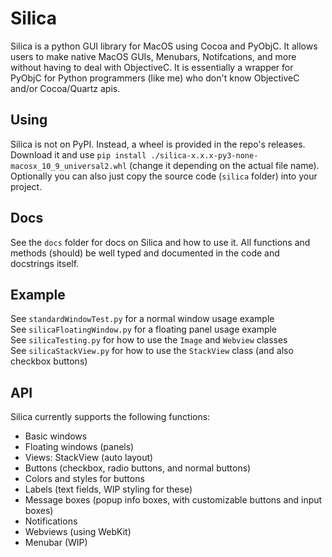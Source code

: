 # Silica
Silica is a python GUI library for MacOS using Cocoa and PyObjC. It allows users to make native MacOS GUIs, Menubars, Notifcations, and more without having to deal with ObjectiveC. It is essentially a wrapper for PyObjC for Python programmers (like me) who don't know ObjectiveC and/or Cocoa/Quartz apis.
## Using
Silica is not on PyPI. Instead, a wheel is provided in the repo's releases. Download it and use `pip install ./silica-x.x.x-py3-none-macosx_10_9_universal2.whl` (change it depending on the actual file name). Optionally you can also just copy the source code (`silica` folder) into your project.
## Docs
See the `docs` folder for docs on Silica and how to use it. All functions and methods (should) be well typed and documented in the code and docstrings itself.
## Example
See `standardWindowTest.py` for a normal window usage example  
See `silicaFloatingWindow.py` for a floating panel usage example  
See `silicaTesting.py` for how to use the `Image` and `Webview` classes  
See `silicaStackView.py` for how to use the `StackView` class (and also checkbox buttons)
## API
Silica currently supports the following functions:
- Basic windows
- Floating windows (panels)
- Views: StackView (auto layout)
- Buttons (checkbox, radio buttons, and normal buttons)
- Colors and styles for buttons
- Labels (text fields, WIP styling for these)
- Message boxes (popup info boxes, with customizable buttons and input boxes)
- Notifications
- Webviews (using WebKit)
- Menubar (WIP)